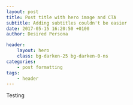 ```yaml
---
layout: post
title: Post title with hero image and CTA
subtitle: Adding subtitles couldn't be easier
date: 2017-05-15 16:20:50 +0100
author: Desired Persona

header:
    layout: hero
    class: bg-darken-25 bg-darken-0-ns
categories:
    - post formatting
tags:
    - header
---
```


Testing
